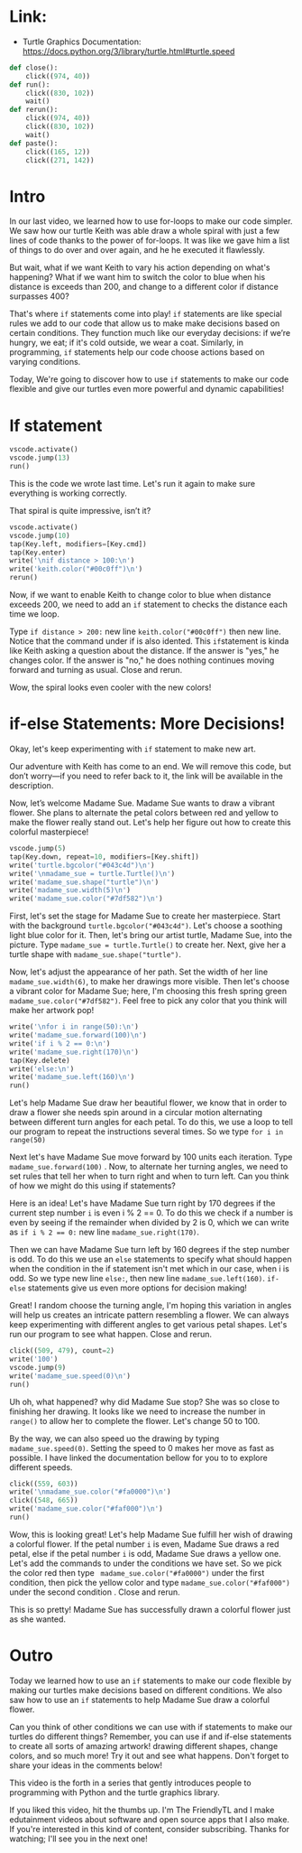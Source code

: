 # Link:

- Turtle Graphics Documentation: https://docs.python.org/3/library/turtle.html#turtle.speed

```python codeanim header
def close():
    click((974, 40))
def run():
    click((830, 102))
    wait()
def rerun():
    click((974, 40))
    click((830, 102))
    wait()
def paste():
    click((165, 12))
    click((271, 142))
```

# Intro

In our last video, we learned how to use for-loops to make our code simpler. We saw how our turtle Keith was able draw a whole spiral with just a few lines of code thanks to the power of for-loops. It was like we gave him a list of things to do over and over again, and he he executed it flawlessly.

But wait, what if we want Keith to vary his action depending on what's happening? What if we want him to switch the color to blue when his distance is exceeds than 200, and change to a different color if distance surpasses 400?

That's where `if` statements come into play! `if` statements are like special rules we add to our code that allow us to make make decisions based on certain conditions. They function much like our everyday decisions: if we’re hungry, we eat; if it's cold outside, we wear a coat. Similarly, in programming, `if` statements help our code choose actions based on varying conditions.

Today, We're going to discover how to use `if` statements to make our code flexible and give our turtles even more powerful and dynamic capabilities!

# If statement

```python codeanim new-file
vscode.activate()
vscode.jump(13)
run()
```

This is the code we wrote last time. Let's run it again to make sure everything is working correctly.

That spiral is quite impressive, isn’t it?

```python codeanim if-distance
vscode.activate()
vscode.jump(10)
tap(Key.left, modifiers=[Key.cmd])
tap(Key.enter)
write('\nif distance > 100:\n')
write('keith.color("#00c0ff")\n')
rerun()
```

Now, if we want to enable Keith to change color to blue when distance exceeds 200, we need to add an `if` statement to checks the distance each time we loop.

Type `if distance > 200:` new line `keith.color("#00c0ff")` then new line. Notice that the command under if is also idented. This `if`statement is kinda like Keith asking a question about the distance. If the answer is "yes," he changes color. If the answer is "no," he does nothing continues moving forward and turning as usual. Close and rerun.

Wow, the spiral looks even cooler with the new colors!

# if-else Statements: More Decisions!

Okay, let's keep experimenting with `if` statement to make new art.

Our adventure with Keith has come to an end. We will remove this code, but don’t worry—if you need to refer back to it, the link will be available in the description.

Now, let’s welcome Madame Sue. Madame Sue wants to draw a vibrant flower. She plans to alternate the petal colors between red and yellow to make the flower really stand out. Let's help her figure out how to create this colorful masterpiece!

```python codeanim madame-sue
vscode.jump(5)
tap(Key.down, repeat=10, modifiers=[Key.shift])
write('turtle.bgcolor("#043c4d")\n')
write('\nmadame_sue = turtle.Turtle()\n')
write('madame_sue.shape("turtle")\n')
write('madame_sue.width(5)\n')
write('madame_sue.color("#7df582")\n')
```

First, let's set the stage for Madame Sue to create her masterpiece. Start with the background `turtle.bgcolor("#043c4d")`. Let's choose a soothing light blue color for it. Then, let's bring our artist turtle, Madame Sue, into the picture. Type `madame_sue = turtle.Turtle()` to create her. Next, give her a turtle shape with `madame_sue.shape("turtle")`.

Now, let's adjust the appearance of her path. Set the width of her line `madame_sue.width(6)`, to make her drawings more visible. Then let's choose a vibrant color for Madame Sue; here, I'm choosing this fresh spring green `madame_sue.color("#7df582")`. Feel free to pick any color that you think will make her artwork pop!

```python codeanim if-else
write('\nfor i in range(50):\n')
write('madame_sue.forward(100)\n')
write('if i % 2 == 0:\n')
write('madame_sue.right(170)\n')
tap(Key.delete)
write('else:\n')
write('madame_sue.left(160)\n')
run()
```

Let's help Madame Sue draw her beautiful flower, we know that in order to draw a flower she needs spin around in a circular motion alternating between different turn angles for each petal. To do this, we use a loop to tell our program to repeat the instructions several times. So we type `for i in range(50)`

Next let's have Madame Sue move forward by 100 units each iteration. Type `madame_sue.forward(100)` . Now, to alternate her turning angles, we need to set rules that tell her when to turn right and when to turn left. Can you think of how we might do this using if statements?

Here is an idea! Let's have Madame Sue turn right by 170 degrees if the current step number `i` is even i % 2 == 0. To do this we check if a number is even by seeing if the remainder when divided by 2 is 0, which we can write as `if i % 2 == 0:` new line `madame_sue.right(170)`.

Then we can have Madame Sue turn left by 160 degrees if the step number is odd. To do this we use an `else` statements to specify what should happen when the condition in the if statement isn't met which in our case, when i is odd. So we type new line `else:`, then new line `madame_sue.left(160)`. `if-else` statements give us even more options for decision making!

Great! I random choose the turning angle, I'm hoping this variation in angles will help us creates an intricate pattern resembling a flower. We can always keep experimenting with different angles to get various petal shapes. Let's run our program to see what happen. Close and rerun.

```python codeanim speed
click((509, 479), count=2)
write('100')
vscode.jump(9)
write('madame_sue.speed(0)\n')
run()
```

Uh oh, what happened? why did Madame Sue stop? She was so close to finishing her drawing. It looks like we need to increase the number in `range()` to allow her to complete the flower. Let's change 50 to 100.

By the way, we can also speed uo the drawing by typing `madame_sue.speed(0)`. Setting the speed to 0 makes her move as fast as possible. I have linked the documentation bellow for you to to explore different speeds.

```python codeanim petal-colors
click((559, 603))
write('\nmadame_sue.color("#fa0000")\n')
click((548, 665))
write('madame_sue.color("#faf000")\n')
run()
```

Wow, this is looking great! Let's help Madame Sue fulfill her wish of drawing a colorful flower. If the petal number `i` is even, Madame Sue draws a red petal, else if the petal number `i` is odd, Madame Sue draws a yellow one. Let's add the commands to under the conditions we have set. So we pick the color red then type ` madame_sue.color("#fa0000")` under the first condition, then pick the yellow color and type `madame_sue.color("#faf000")` under the second condition . Close and rerun.

This is so pretty! Madame Sue has successfully drawn a colorful flower just as she wanted.

# Outro

Today we learned how to use an `if` statements to make our code flexible by making our turtles make decisions based on different conditions. We also saw how to use an `if` statements to help Madame Sue draw a colorful flower.

Can you think of other conditions we can use with if statements to make our turtles do different things? Remember, you can use if and if-else statements to create all sorts of amazing artwork! drawing different shapes, change colors, and so much more! Try it out and see what happens. Don't forget to share your ideas in the comments below!

This video is the forth in a series that gently introduces people to programming with Python and the turtle graphics library.

If you liked this video, hit the thumbs up. I'm The FriendlyTL and I make edutainment videos about software and open source apps that I also make. If you're interested in this kind of content, consider subscribing. Thanks for watching; I'll see you in the next one!
